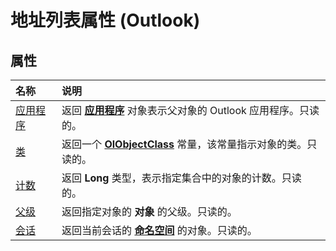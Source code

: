 
# 地址列表属性 (Outlook)

## 属性



|**名称**|**说明**|
|:-----|:-----|
|[应用程序](fe332bc6-efc1-c286-8aed-064ed47b3720.md)|返回 **[应用程序](797003e7-ecd1-eccb-eaaf-32d6ddde8348.md)** 对象表示父对象的 Outlook 应用程序。只读的。|
|[类](5e2a57fd-fa31-099a-457b-69259ae280c3.md)|返回一个 **[OlObjectClass](33d724b3-df3c-2a7f-a80f-93b66d96f588.md)** 常量，该常量指示对象的类。只读的。|
|[计数](aca2191f-0b86-2d4a-96b8-f5d7d61c03d3.md)|返回 **Long** 类型，表示指定集合中的对象的计数。只读的。|
|[父级](725c5835-2b57-b9ac-452d-1a0ca7dc3752.md)|返回指定对象的 **对象** 的父级。只读的。|
|[会话](60b4307f-92c7-abed-5bc7-2a190cddd4ca.md)|返回当前会话的 **[命名空间](f0dcaa19-07f5-5d42-a3bf-2e42b7885644.md)** 的对象。只读的。|
